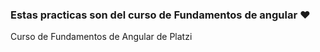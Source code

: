 ### **Estas practicas son del curso de Fundamentos de angular**  ❤️
Curso de Fundamentos de Angular de Platzi
